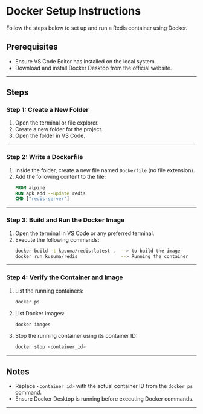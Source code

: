 # Docker Setup Instructions

Follow the steps below to set up and run a Redis container using Docker.

## Prerequisites
- Ensure VS Code Editor has installed on the local system.
- Download and install Docker Desktop from the official website.

---

## Steps

### Step 1: Create a New Folder
1. Open the terminal or file explorer.
2. Create a new folder for the project.
3. Open the folder in VS Code.

---

### Step 2: Write a Dockerfile
1. Inside the folder, create a new file named `Dockerfile` (no file extension).
2. Add the following content to the file:
    ```dockerfile
    FROM alpine
    RUN apk add --update redis
    CMD ["redis-server"]
    ```

---

### Step 3: Build and Run the Docker Image
1. Open the terminal in VS Code or any preferred terminal.
2. Execute the following commands:
    ```bash
    docker build -t kusuma/redis:latest .  --> to build the image
    docker run kusuma/redis                --> Running the container
    ```

---

### Step 4: Verify the Container and Image
1. List the running containers:
    ```bash
    docker ps 
    ```

2. List Docker images:
    ```bash
    docker images
    ```

3. Stop the running container using its container ID:
    ```bash
    docker stop <container_id>
    ```

---

## Notes
- Replace `<container_id>` with the actual container ID from the `docker ps` command.
- Ensure Docker Desktop is running before executing Docker commands.

---
